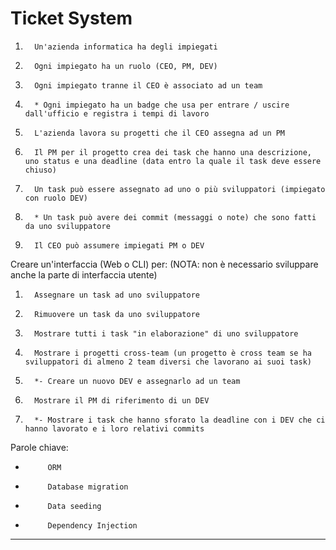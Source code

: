 # Ticket System

1.       Un'azienda informatica ha degli impiegati

2.       Ogni impiegato ha un ruolo (CEO, PM, DEV)

3.       Ogni impiegato tranne il CEO è associato ad un team

4.       * Ogni impiegato ha un badge che usa per entrare / uscire dall'ufficio e registra i tempi di lavoro

5.       L'azienda lavora su progetti che il CEO assegna ad un PM

6.       Il PM per il progetto crea dei task che hanno una descrizione, uno status e una deadline (data entro la quale il task deve essere chiuso)

7.       Un task può essere assegnato ad uno o più sviluppatori (impiegato con ruolo DEV)

8.       * Un task può avere dei commit (messaggi o note) che sono fatti da uno sviluppatore

9.       Il CEO può assumere impiegati PM o DEV

Creare un'interfaccia (Web o CLI) per:
(NOTA: non è necessario sviluppare anche la parte di interfaccia utente)

1.       Assegnare un task ad uno sviluppatore

2.       Rimuovere un task da uno sviluppatore

3.       Mostrare tutti i task "in elaborazione" di uno sviluppatore

4.       Mostrare i progetti cross-team (un progetto è cross team se ha sviluppatori di almeno 2 team diversi che lavorano ai suoi task)

5.       *- Creare un nuovo DEV e assegnarlo ad un team

6.       Mostrare il PM di riferimento di un DEV

7.       *- Mostrare i task che hanno sforato la deadline con i DEV che ci hanno lavorato e i loro relativi commits



Parole chiave:

-          ORM

-          Database migration

-          Data seeding

-          Dependency Injection

 ---
